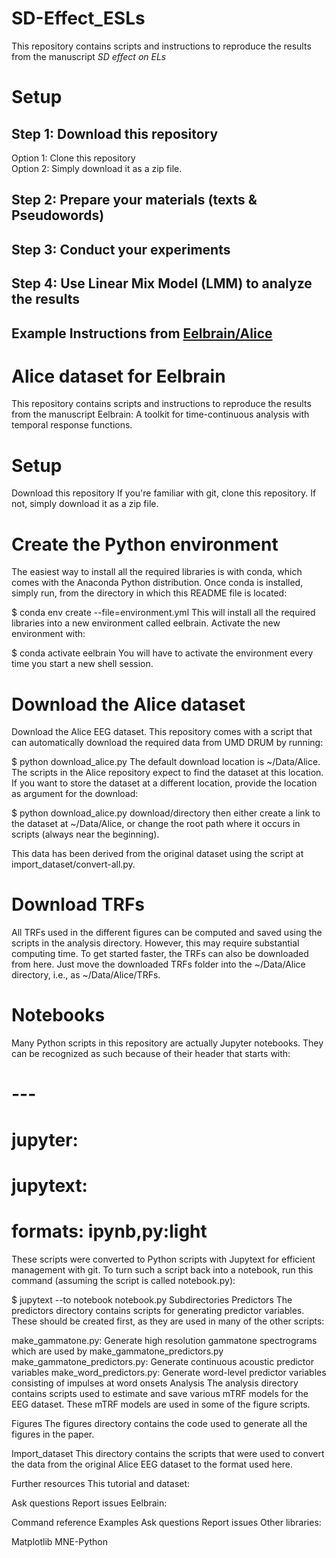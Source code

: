 # SD-Effect_ESLs
This repository contains scripts and instructions to reproduce the results from the manuscript *SD effect on ELs*

# Setup
## Step 1: Download this repository
Option 1: Clone this repository  
Option 2: Simply download it as a zip file.


## Step 2: Prepare your materials (texts & Pseudowords)

## Step 3: Conduct your experiments

## Step 4: Use Linear Mix Model (LMM) to analyze the results





## Example Instructions from [Eelbrain/Alice](https://github.com/Eelbrain/Alice)
# Alice dataset for Eelbrain
This repository contains scripts and instructions to reproduce the results from the manuscript Eelbrain: A toolkit for time-continuous analysis with temporal response functions.

# Setup
Download this repository
If you're familiar with git, clone this repository. If not, simply download it as a zip file.

# Create the Python environment
The easiest way to install all the required libraries is with conda, which comes with the Anaconda Python distribution. Once conda is installed, simply run, from the directory in which this README file is located:

$ conda env create --file=environment.yml
This will install all the required libraries into a new environment called eelbrain. Activate the new environment with:

$ conda activate eelbrain
You will have to activate the environment every time you start a new shell session.

# Download the Alice dataset
Download the Alice EEG dataset. This repository comes with a script that can automatically download the required data from UMD DRUM by running:

$ python download_alice.py
The default download location is ~/Data/Alice. The scripts in the Alice repository expect to find the dataset at this location. If you want to store the dataset at a different location, provide the location as argument for the download:

$ python download_alice.py download/directory
then either create a link to the dataset at ~/Data/Alice, or change the root path where it occurs in scripts (always near the beginning).

This data has been derived from the original dataset using the script at import_dataset/convert-all.py.

# Download TRFs
All TRFs used in the different figures can be computed and saved using the scripts in the analysis directory. However, this may require substantial computing time. To get started faster, the TRFs can also be downloaded from here. Just move the downloaded TRFs folder into the ~/Data/Alice directory, i.e., as ~/Data/Alice/TRFs.

# Notebooks
Many Python scripts in this repository are actually Jupyter notebooks. They can be recognized as such because of their header that starts with:

# ---
# jupyter:
#   jupytext:
#     formats: ipynb,py:light
These scripts were converted to Python scripts with Jupytext for efficient management with git. To turn such a script back into a notebook, run this command (assuming the script is called notebook.py):

$ jupytext --to notebook notebook.py
Subdirectories
Predictors
The predictors directory contains scripts for generating predictor variables. These should be created first, as they are used in many of the other scripts:

make_gammatone.py: Generate high resolution gammatone spectrograms which are used by make_gammatone_predictors.py
make_gammatone_predictors.py: Generate continuous acoustic predictor variables
make_word_predictors.py: Generate word-level predictor variables consisting of impulses at word onsets
Analysis
The analysis directory contains scripts used to estimate and save various mTRF models for the EEG dataset. These mTRF models are used in some of the figure scripts.

Figures
The figures directory contains the code used to generate all the figures in the paper.

Import_dataset
This directory contains the scripts that were used to convert the data from the original Alice EEG dataset to the format used here.

Further resources
This tutorial and dataset:

Ask questions
Report issues
Eelbrain:

Command reference
Examples
Ask questions
Report issues
Other libraries:

Matplotlib
MNE-Python

